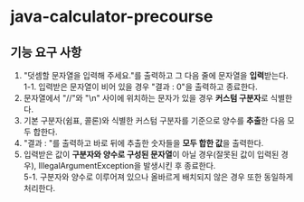 # java-calculator-precourse

## 기능 요구 사항
1. "덧셈할 문자열을 입력해 주세요."를 출력하고 그 다음 줄에 문자열을 **입력**받는다.   
1-1. 입력받은 문자열이 비어 있을 경우 "결과 : 0"을 출력하고 종료한다.
2. 문자열에서 "//"와 "\n" 사이에 위치하는 문자가 있을 경우 **커스텀 구분자**로 식별한다.
3. 기본 구분자(쉼표, 콜론)와 식별한 커스텀 구분자를 기준으로 양수를 **추출**한 다음 모두 합한다.
4. "결과 : "를 출력하고 바로 뒤에 추출한 숫자들을 **모두 합한 값**을 출력한다.   
5. 입력받은 값이 **구분자와 양수로 구성된 문자열**이 아닐 경우(잘못된 값이 입력된 경우), IllegalArgumentException을 발생시킨 후 종료한다.   
5-1. 구분자와 양수로 이루어져 있으나 올바르게 배치되지 않은 경우 또한 동일하게 처리한다.